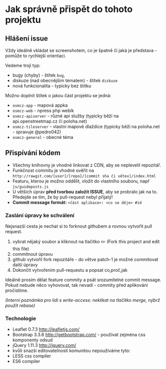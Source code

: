 Jak správně přispět do tohoto projektu
======================================

## Hlášení issue

Vždy ideálně vkládat se screenshotem, co je špatně či jaká je představa - pomůže to rychlejší orientaci.

Vedeme trojí typ:
 - bugy (chyby) - štítek `bug`,
 - diskuze (nad obecnějším tématem) - štítek `diskuze`
 - nová funkcionalita - typicky bez štítku

Možno doplnit štítek o jakou část projektu se jedná:
 - `osmcz-app` - mapová appka
 - `osmcz-web` - npress php webík
 - `osmcz-apiserver` - různé api služby (typicky běží na api.openstreetmap.cz či poloha.net)
 - `osmcz-tileserver` - vlastní mapové dlaždice (typicky běží na poloha.net - spravuje @pedro042)
 - `osmcz-general` - obecné téma


## Přispívání kódem

* Všechny knihovny je vhodné linkovat z CDN, aby se neplevelil repozitář.
* Funkčnost commitu je vhodné ověřit na `http://rawgit.com/[user]/[repo]/[commit sha či větev]/index.html`
* Featuru, kterou je možno oddělit, vložit do vlastního souboru, např `js/guideposts.js`
* U větších úprav **před tvorbou založit ISSUE**, aby se probralo jak na to. Předejde se tím, že by pull-request nebyl přijatý!
* **Commit message formát:** `<část aplikace>: <co se děje> #id`

### Zaslání úpravy ke schválení
Nejsnazší cesta je nechat si to forknout githubem a rovnou vytvořit pull request.

1. vybrat nějaký soubor a kliknout na tlačítko :pencil2: (Fork this project and edit this file)
2. commitnout úpravu
3. github vytvořil fork repozitáře - do větve patch-1 je možné commitovat další úpravy
4. Dokončit vytvořením pull-requestu a popsat co,proč,jak

Ideálně prosím dělat feature commity a psát srozumitelné commit message. Pokud nebude něco vyhovovat, tak nevadí - commity před aplikování pročistíme.

*(Interní poznámka pro lidi s write-access: neklikat na tlačítko merge, nýbrž použít rebase)*

### Technologie
* Leaflet 0.7.3 http://leafletjs.com/
* Bootstrap 3.3.6 http://getbootstrap.com/ - používat zejména css komponenty odsud
* jQuery 1.11.3 http://jquery.com/
* kvůli snazší editovatelnosti komunitou nepoužíváme tyto:
 * LESS css compiler
 * ES6 compiler
